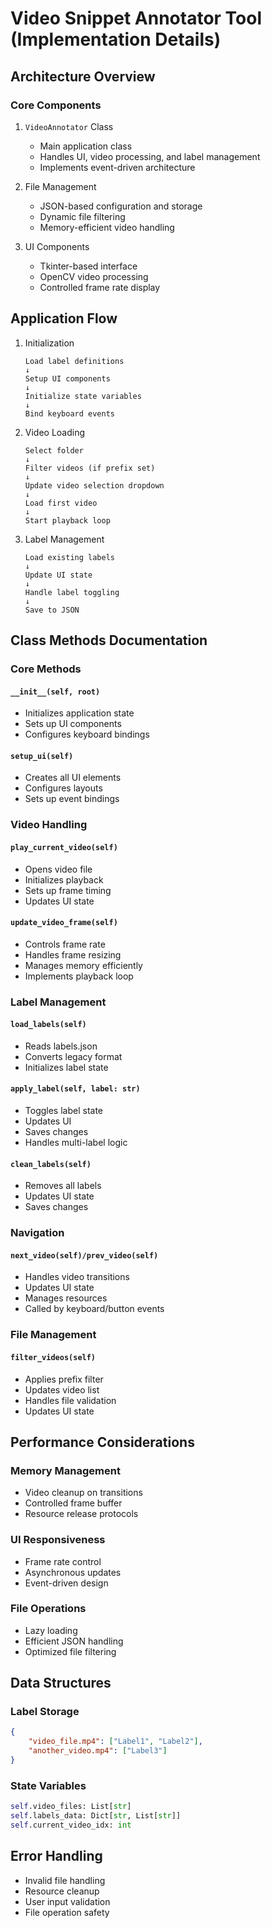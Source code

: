 # Video Snippet Annotator Tool (Implementation Details)

## Architecture Overview

### Core Components

1. `VideoAnnotator` Class
   - Main application class
   - Handles UI, video processing, and label management
   - Implements event-driven architecture

2. File Management
   - JSON-based configuration and storage
   - Dynamic file filtering
   - Memory-efficient video handling

3. UI Components
   - Tkinter-based interface
   - OpenCV video processing
   - Controlled frame rate display

## Application Flow

1. Initialization
   ```
   Load label definitions
   ↓
   Setup UI components
   ↓
   Initialize state variables
   ↓
   Bind keyboard events
   ```

2. Video Loading
   ```
   Select folder
   ↓
   Filter videos (if prefix set)
   ↓
   Update video selection dropdown
   ↓
   Load first video
   ↓
   Start playback loop
   ```

3. Label Management
   ```
   Load existing labels
   ↓
   Update UI state
   ↓
   Handle label toggling
   ↓
   Save to JSON
   ```

## Class Methods Documentation

### Core Methods

#### `__init__(self, root)`
- Initializes application state
- Sets up UI components
- Configures keyboard bindings

#### `setup_ui(self)`
- Creates all UI elements
- Configures layouts
- Sets up event bindings

### Video Handling

#### `play_current_video(self)`
- Opens video file
- Initializes playback
- Sets up frame timing
- Updates UI state

#### `update_video_frame(self)`
- Controls frame rate
- Handles frame resizing
- Manages memory efficiently
- Implements playback loop

### Label Management

#### `load_labels(self)`
- Reads labels.json
- Converts legacy format
- Initializes label state

#### `apply_label(self, label: str)`
- Toggles label state
- Updates UI
- Saves changes
- Handles multi-label logic

#### `clean_labels(self)`
- Removes all labels
- Updates UI state
- Saves changes

### Navigation

#### `next_video(self)/prev_video(self)`
- Handles video transitions
- Updates UI state
- Manages resources
- Called by keyboard/button events

### File Management

#### `filter_videos(self)`
- Applies prefix filter
- Updates video list
- Handles file validation
- Updates UI state

## Performance Considerations

### Memory Management
- Video cleanup on transitions
- Controlled frame buffer
- Resource release protocols

### UI Responsiveness
- Frame rate control
- Asynchronous updates
- Event-driven design

### File Operations
- Lazy loading
- Efficient JSON handling
- Optimized file filtering

## Data Structures

### Label Storage
```json
{
    "video_file.mp4": ["Label1", "Label2"],
    "another_video.mp4": ["Label3"]
}
```

### State Variables
```python
self.video_files: List[str]
self.labels_data: Dict[str, List[str]]
self.current_video_idx: int
```

## Error Handling

- Invalid file handling
- Resource cleanup
- User input validation
- File operation safety